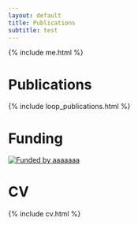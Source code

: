 ```yaml
---
layout: default
title: Publications
subtitle: test
---
```


<div class="content">

  <div id="description">
    {% include me.html %}
  </div>
</div>

<div id="accordion">
  
  <h1 id="pubs" class="panel">Publications</h1>
  <div class="panel-content">
    {% include loop_publications.html %}
  </div>


  <h1 id="funding" class="panel">Funding</h1>
  <div class="panel-content">
    <a href="https://aaaaaa">
      <img class="center" alt="Funded by aaaaaaa"
      src="https://aaaaaa"></a>
  </div>
  <!-- <h1 id="code" class="panel">Code</h1>
  <div class="panel-content">
    {% capture code %}{% include code.md %}{% endcapture %}
    {{ code | markdownify }}
  </div> -->
  <h1 id="cv" class="panel">CV</h1>
  <div class="panel-content">
    {% include cv.html %}
  </div>